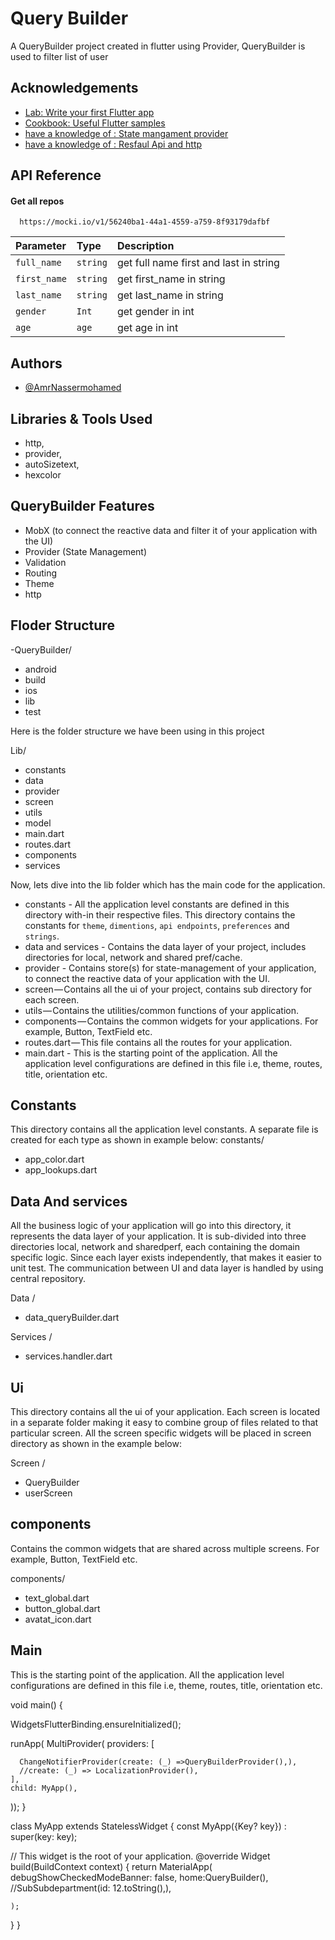 
# Query Builder

A QueryBuilder project created in flutter using  Provider, QueryBuilder is used to filter list of user


## Acknowledgements

 - [Lab: Write your first Flutter app](https://flutter.dev/docs/get-started/codelab)
- [Cookbook: Useful Flutter samples](https://flutter.dev/docs/cookbook)
- [have a knowledge of : State mangament provider]("https://pub.dev/packages/provider")
- [have a knowledge of : Resfaul Api and http]("https://pub.dev/packages/http")
## API Reference

#### Get all repos

```http
  https://mocki.io/v1/56240ba1-44a1-4559-a759-8f93179dafbf
```

| Parameter | Type     | Description                |
| :-------- | :------- | :------------------------- |
| `full_name` | `string` | get full name first and last in string |
| `first_name`| `string` | get first_name in string |
| `last_name` | `string` | get last_name in string |
| `gender`    | `Int`    | get  gender in int |
| `age`       | `age`    | get  age in int |




## Authors

- [@AmrNassermohamed](https://github.com/AmrNassermohamed)


## Libraries & Tools Used
- http,
- provider,
- autoSizetext,
- hexcolor

## QueryBuilder Features

- MobX (to connect the reactive data and filter it of your application with the UI)
- Provider (State Management)
- Validation
- Routing
- Theme
- http






## Floder Structure
-QueryBuilder/
- android
- build
- ios
- lib
- test

Here is the folder structure we have been using in this project

Lib/
- constants
- data
- provider
- screen
- utils
- model
- main.dart
- routes.dart
- components
- services

Now, lets dive into the lib folder which has the main code for the application.

- constants - All the application level constants are defined in this directory with-in their respective files. This directory contains the constants for `theme`, `dimentions`, `api endpoints`, `preferences` and `strings`.
- data and services - Contains the data layer of your project, includes directories for local, network and shared pref/cache.
- provider - Contains store(s) for state-management of your application, to connect the reactive data of your application with the UI. 
- screen — Contains all the ui of your project, contains sub directory for each screen.
- utils — Contains the utilities/common functions of your application.
- components — Contains the common widgets for your applications. For example, Button, TextField etc.
- routes.dart — This file contains all the routes for your application.
- main.dart - This is the starting point of the application. All the application level configurations are defined in this file i.e, theme, routes, title, orientation etc.


## Constants

This directory contains all the application level constants. A separate file is created for each type as shown in example below:
constants/
- app_color.dart
- app_lookups.dart



## Data And services
All the business logic of your application will go into this directory, it represents the data layer of your application. It is sub-divided into three directories local, network and sharedperf, each containing the domain specific logic. Since each layer exists independently, that makes it easier to unit test. The communication between UI and data layer is handled by using central repository.

Data /
- data_queryBuilder.dart

Services /
- services.handler.dart

## Ui
This directory contains all the ui of your application. Each screen is located in a separate folder making it easy to combine group of files related to that particular screen. All the screen specific widgets will be placed in screen directory as shown in the example below:

Screen /
 - QueryBuilder
 - userScreen

##  components
Contains the common widgets that are shared across multiple screens. For example, Button, TextField etc.

components/
- text_global.dart
- button_global.dart
- avatat_icon.dart

## Main
This is the starting point of the application. All the application level configurations are defined in this file i.e, theme, routes, title, orientation etc.

void main() {

  WidgetsFlutterBinding.ensureInitialized();
  
  runApp(
      MultiProvider(
    providers: [

      ChangeNotifierProvider(create: (_) =>QueryBuilderProvider(),),
      //create: (_) => LocalizationProvider(),
    ],
    child: MyApp(),
  ));
}


class MyApp extends StatelessWidget {
  const MyApp({Key? key}) : super(key: key);

  // This widget is the root of your application.
  @override
  Widget build(BuildContext context) {
    return   MaterialApp(
          debugShowCheckedModeBanner: false,
          home:QueryBuilder(), //SubSubdepartment(id: 12.toString(),),


    );
  }
  }



